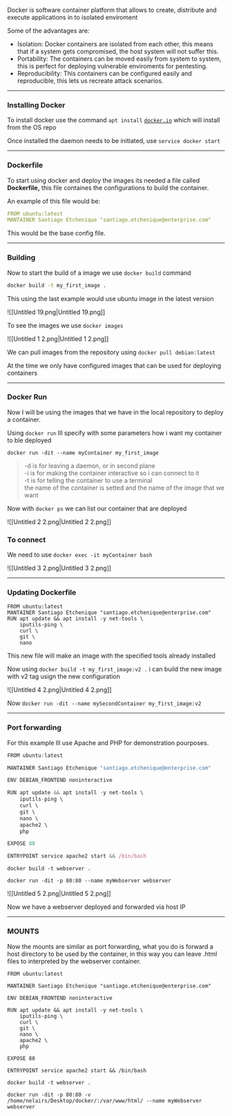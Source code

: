 Docker is software container platform that allows to create, distribute and execute applications in to isolated enviroment

  

Some of the advantages are:

- Isolation: Docker containers are isolated from each other, this means that if a system gets compromised, the host system will not suffer this.
- Portability: The containers can be moved easily from system to system, this is perfect for deploying vulnerable enviroments for pentesting.
- Reproducibility: This containers can be configured easily and reproducible, this lets us recreate attack scenarios.

---

### Installing Docker

To install docker use the command `apt install` [`docker.io`](http://docker.io) which will install from the OS repo

Once installed the daemon needs to be initiated, use `service docker start`

---

### Dockerfile

To start using docker and deploy the images its needed a file called **Dockerfile,** this file containes the configurations to build the container.

An example of this file would be:

```YAML
FROM ubuntu:latest
MANTAINER Santiago Etchenique "santiago.etchenique@enterprise.com"
```

This would be the base config file.

---

### Building

Now to start the build of a image we use `docker build` command

```Bash
docker build -t my_first_image .
```

This using the last example would use ubuntu image in the latest version

![[Untitled 19.png|Untitled 19.png]]

To see the images we use `docker images`

![[Untitled 1 2.png|Untitled 1 2.png]]

We can pull images from the repository using `docker pull debian:latest`

At the time we only have configured images that can be used for deploying containers

---

### Docker Run

Now I will be using the images that we have in the local repository to deploy a container.

Using `docker run` Ill specify with some parameters how i want my container to ble deployed

`docker run -dit --name myContainer my_first_image`

> -d is for leaving a daemon, or in second plane  
> -i is for making the container interactive so i can connect to it  
> -t is for telling the container to use a terminal  
> the name of the container is setted and the name of the image that we want  

Now with `docker ps` we can list our container that are deployed

![[Untitled 2 2.png|Untitled 2 2.png]]

### To connect

We need to use `docker exec -it myContainer bash`

![[Untitled 3 2.png|Untitled 3 2.png]]

---

### Updating Dockerfile

```Docker
FROM ubuntu:latest
MANTAINER Santiago Etchenique "santiago.etchenique@enterprise.com"
RUN apt update && apt install -y net-tools \
	iputils-ping \
	curl \
	git \
	nano
```

This new file will make an image with the specified tools already installed

Now using `docker build -t my_first_image:v2 .` i can build the new image with v2 tag usign the new configuration

![[Untitled 4 2.png|Untitled 4 2.png]]

Now `docker run -dit --name mySecondContainer my_first_image:v2`

---

### Port forwarding

  

For this example Ill use Apache and PHP for demonstration pourposes.

  

```JavaScript
FROM ubuntu:latest

MANTAINER Santiago Etchenique "santiago.etchenique@enterprise.com"

ENV DEBIAN_FRONTEND noninteractive

RUN apt update && apt install -y net-tools \
	iputils-ping \
	curl \
	git \
	nano \
	apache2 \
	php

EXPOSE 80

ENTRYPOINT service apache2 start && /bin/bash
```

  

`docker build -t webserver .`

  

`docker run -dit -p 80:80 --name myWebserver webserver`

![[Untitled 5 2.png|Untitled 5 2.png]]

Now we have a webserver deployed and forwarded via host IP

---

### MOUNTS

  

Now the mounts are similar as port forwarding, what you do is forward a host directory to be used by the container, in this way you can leave .html files to interpreted by the webserver container.

  

```Docker
FROM ubuntu:latest

MANTAINER Santiago Etchenique "santiago.etchenique@enterprise.com"

ENV DEBIAN_FRONTEND noninteractive

RUN apt update && apt install -y net-tools \
	iputils-ping \
	curl \
	git \
	nano \
	apache2 \
	php

EXPOSE 80

ENTRYPOINT service apache2 start && /bin/bash
```

  

`docker build -t webserver .`

  

`docker run -dit -p 80:80 -v /home/nelairs/Desktop/docker/:/var/www/html/ --name myWebserver webserver`